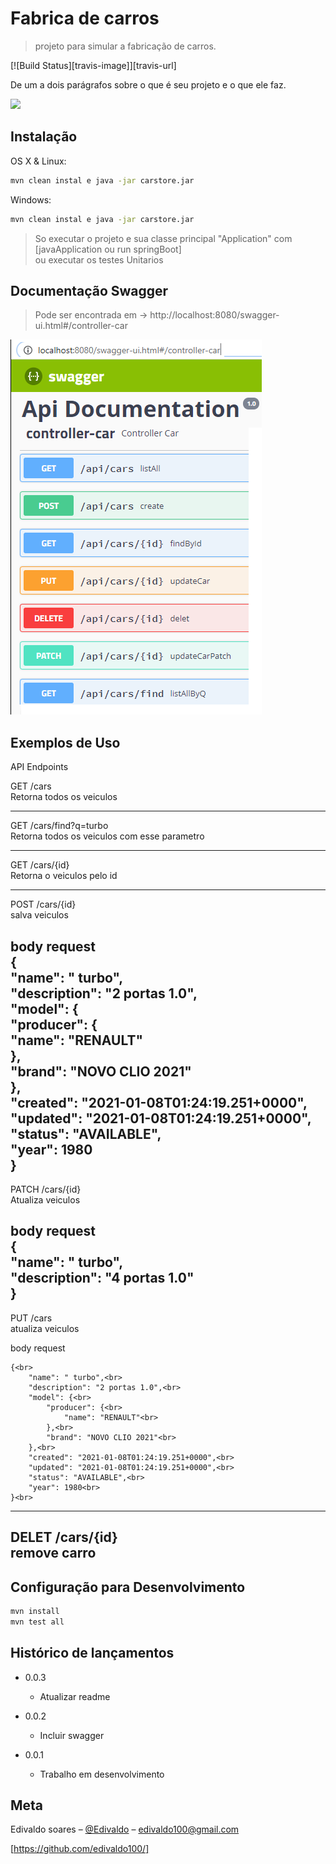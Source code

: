 # Fabrica de carros
> projeto para simular a fabricação de carros.


[![Build Status][travis-image]][travis-url]

De um a dois parágrafos sobre o que é seu projeto e o que ele faz.

![](../header.png)

## Instalação

OS X & Linux:

```sh
mvn clean instal e java -jar carstore.jar
```

Windows:

```sh
mvn clean instal e java -jar carstore.jar
```
>So executar o projeto e sua classe principal "Application" com [javaApplication ou run springBoot] <br>
>ou executar os testes Unitarios

## Documentação Swagger
> Pode ser encontrada em -> 
http://localhost:8080/swagger-ui.html#/controller-car

![](swagger.png)

## Exemplos de Uso
API Endpoints<br>

GET /cars<br>
Retorna todos os veiculos<br>

-------------------------------

GET /cars/find?q=turbo<br>
Retorna todos os veiculos com esse parametro<br>

-------------------------------

GET /cars/{id}<br>
Retorna o veiculos pelo id<br>

-------------------------------

POST /cars/{id}<br>
salva veiculos<br>

body request<br>
{<br>
    "name": " turbo",<br>
    "description": "2 portas 1.0",<br>
    "model": {<br>
        "producer": {<br>
            "name": "RENAULT"<br>
        },<br>
        "brand": "NOVO CLIO 2021"<br>
    },<br>
    "created": "2021-01-08T01:24:19.251+0000",<br>
    "updated": "2021-01-08T01:24:19.251+0000",<br>
    "status": "AVAILABLE",<br>
    "year": 1980<br>
}<br>
-------------------------------
PATCH /cars/{id}<br>
Atualiza veiculos<br>

body request<br>
{<br>
    "name": " turbo",<br>
    "description": "4 portas 1.0"<br>
}<br>
-------------------------------

PUT /cars<br>
atualiza veiculos<br>

body request<br>
```
{<br>
    "name": " turbo",<br>
    "description": "2 portas 1.0",<br>
    "model": {<br>
        "producer": {<br>
            "name": "RENAULT"<br>
        },<br>
        "brand": "NOVO CLIO 2021"<br>
    },<br>
    "created": "2021-01-08T01:24:19.251+0000",<br>
    "updated": "2021-01-08T01:24:19.251+0000",<br>
    "status": "AVAILABLE",<br>
    "year": 1980<br>
}<br>
```
-------------------------------
DELET /cars/{id}<br>
remove carro<br>
-------------------------------

## Configuração para Desenvolvimento

```sh
mvn install
mvn test all
```

## Histórico de lançamentos
* 0.0.3
     * Atualizar readme
* 0.0.2
     * Incluir swagger

* 0.0.1
     * Trabalho em desenvolvimento

## Meta

Edivaldo soares – [@Edivaldo](https://twitter.com/edivaldo100) – edivaldo100@gmail.com

[https://github.com/edivaldo100/]


